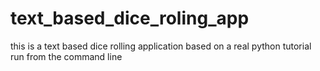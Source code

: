 # text_based_dice_roling_app
this is a text based dice rolling application based on a real python tutorial
run from the command line
